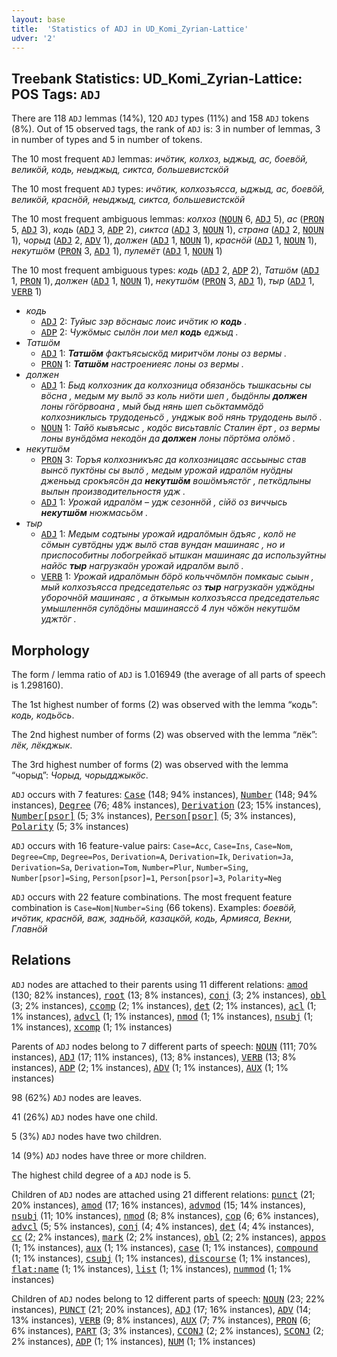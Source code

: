 ```yaml
---
layout: base
title:  'Statistics of ADJ in UD_Komi_Zyrian-Lattice'
udver: '2'
---
```


## Treebank Statistics: UD_Komi_Zyrian-Lattice: POS Tags: `ADJ`

There are 118 `ADJ` lemmas (14%), 120 `ADJ` types (11%) and 158 `ADJ` tokens (8%).
Out of 15 observed tags, the rank of `ADJ` is: 3 in number of lemmas, 3 in number of types and 5 in number of tokens.

The 10 most frequent `ADJ` lemmas: <em>ичӧтик, колхоз, ыджыд, ас, боевӧй, великӧй, кодь, неыджыд, сиктса, большевистскӧй</em>

The 10 most frequent `ADJ` types:  <em>ичӧтик, колхозъясса, ыджыд, ас, боевӧй, великӧй, краснӧй, неыджыд, сиктса, большевистскӧй</em>

The 10 most frequent ambiguous lemmas: <em>колхоз</em> (<tt><a href="kpv_lattice-pos-NOUN.html">NOUN</a></tt> 6, <tt><a href="kpv_lattice-pos-ADJ.html">ADJ</a></tt> 5), <em>ас</em> (<tt><a href="kpv_lattice-pos-PRON.html">PRON</a></tt> 5, <tt><a href="kpv_lattice-pos-ADJ.html">ADJ</a></tt> 3), <em>кодь</em> (<tt><a href="kpv_lattice-pos-ADJ.html">ADJ</a></tt> 3, <tt><a href="kpv_lattice-pos-ADP.html">ADP</a></tt> 2), <em>сиктса</em> (<tt><a href="kpv_lattice-pos-ADJ.html">ADJ</a></tt> 3, <tt><a href="kpv_lattice-pos-NOUN.html">NOUN</a></tt> 1), <em>страна</em> (<tt><a href="kpv_lattice-pos-ADJ.html">ADJ</a></tt> 2, <tt><a href="kpv_lattice-pos-NOUN.html">NOUN</a></tt> 1), <em>чорыд</em> (<tt><a href="kpv_lattice-pos-ADJ.html">ADJ</a></tt> 2, <tt><a href="kpv_lattice-pos-ADV.html">ADV</a></tt> 1), <em>должен</em> (<tt><a href="kpv_lattice-pos-ADJ.html">ADJ</a></tt> 1, <tt><a href="kpv_lattice-pos-NOUN.html">NOUN</a></tt> 1), <em>краснӧӥ</em> (<tt><a href="kpv_lattice-pos-ADJ.html">ADJ</a></tt> 1, <tt><a href="kpv_lattice-pos-NOUN.html">NOUN</a></tt> 1), <em>некутшӧм</em> (<tt><a href="kpv_lattice-pos-PRON.html">PRON</a></tt> 3, <tt><a href="kpv_lattice-pos-ADJ.html">ADJ</a></tt> 1), <em>пулемёт</em> (<tt><a href="kpv_lattice-pos-ADJ.html">ADJ</a></tt> 1, <tt><a href="kpv_lattice-pos-NOUN.html">NOUN</a></tt> 1)

The 10 most frequent ambiguous types:  <em>кодь</em> (<tt><a href="kpv_lattice-pos-ADJ.html">ADJ</a></tt> 2, <tt><a href="kpv_lattice-pos-ADP.html">ADP</a></tt> 2), <em>Татшӧм</em> (<tt><a href="kpv_lattice-pos-ADJ.html">ADJ</a></tt> 1, <tt><a href="kpv_lattice-pos-PRON.html">PRON</a></tt> 1), <em>должен</em> (<tt><a href="kpv_lattice-pos-ADJ.html">ADJ</a></tt> 1, <tt><a href="kpv_lattice-pos-NOUN.html">NOUN</a></tt> 1), <em>некутшӧм</em> (<tt><a href="kpv_lattice-pos-PRON.html">PRON</a></tt> 3, <tt><a href="kpv_lattice-pos-ADJ.html">ADJ</a></tt> 1), <em>тыр</em> (<tt><a href="kpv_lattice-pos-ADJ.html">ADJ</a></tt> 1, <tt><a href="kpv_lattice-pos-VERB.html">VERB</a></tt> 1)


* <em>кодь</em>
  * <tt><a href="kpv_lattice-pos-ADJ.html">ADJ</a></tt> 2: <em>Туйыс зэр вӧснаыс лоис ичӧтик ю <b>кодь</b> .</em>
  * <tt><a href="kpv_lattice-pos-ADP.html">ADP</a></tt> 2: <em>Чужӧмыс сылӧн лои мел <b>кодь</b> еджыд .</em>
* <em>Татшӧм</em>
  * <tt><a href="kpv_lattice-pos-ADJ.html">ADJ</a></tt> 1: <em><b>Татшӧм</b> фактъясыскӧд миритчӧм лоны оз вермы .</em>
  * <tt><a href="kpv_lattice-pos-PRON.html">PRON</a></tt> 1: <em><b>Татшӧм</b> настроениеяс лоны оз вермы .</em>
* <em>должен</em>
  * <tt><a href="kpv_lattice-pos-ADJ.html">ADJ</a></tt> 1: <em>Быд колхозник да колхозница обязанӧсь тышкасьны сы вӧсна , медым му вылӧ эз коль ниӧти шеп , быдӧнлы <b>должен</b> лоны гӧгӧрвоана , мый быд нянь шеп сьӧктаммӧдӧ колхозниклысь трудоденьсӧ , унджык воӧ нянь трудодень вылӧ .</em>
  * <tt><a href="kpv_lattice-pos-NOUN.html">NOUN</a></tt> 1: <em>Тайӧ кывъясыс , кодӧс висьтавліс Сталин ёрт , оз вермы лоны вунӧдӧма некодӧн да <b>должен</b> лоны пӧртӧма олӧмӧ .</em>
* <em>некутшӧм</em>
  * <tt><a href="kpv_lattice-pos-PRON.html">PRON</a></tt> 3: <em>Торъя колхозникъяс да колхозницаяс ассьыныс став вынсӧ пуктӧны сы вылӧ , медым урожай идралӧм нуӧдны дженьыд срокъясӧн да <b>некутшӧм</b> вошӧмъястӧг , петкӧдлыны вылын производительностя удж .</em>
  * <tt><a href="kpv_lattice-pos-ADJ.html">ADJ</a></tt> 1: <em>Урожай идралӧм – удж сезоннӧй , сійӧ оз виччысь <b>некутшӧм</b> нюжмасьӧм .</em>
* <em>тыр</em>
  * <tt><a href="kpv_lattice-pos-ADJ.html">ADJ</a></tt> 1: <em>Медым содтыны урожай идралӧмын ӧдъяс , колӧ не сӧмын сувтӧдны удж вылӧ став вундан машинаяс , но и приспособитны лобогрейкаӧ ытшкан машинаяс да используйтны найӧс <b>тыр</b> нагрузкаӧн урожай идралӧм вылӧ .</em>
  * <tt><a href="kpv_lattice-pos-VERB.html">VERB</a></tt> 1: <em>Урожай идралӧмын бӧрӧ кольччӧмлӧн помкаыс сыын , мый колхозъясса председательяс оз <b>тыр</b> нагрузкаӧн уджӧдны уборочнӧй машинаяс , а ӧткымын колхозъясса председательяс умышленнӧя сулӧдӧны машинаяссӧ 4 лун чӧжӧн некутшӧм уджтӧг .</em>

## Morphology

The form / lemma ratio of `ADJ` is 1.016949 (the average of all parts of speech is 1.298160).

The 1st highest number of forms (2) was observed with the lemma “кодь”: <em>кодь, кодьӧсь</em>.

The 2nd highest number of forms (2) was observed with the lemma “лёк”: <em>лёк, лёкджык</em>.

The 3rd highest number of forms (2) was observed with the lemma “чорыд”: <em>Чорыд, чорыдджыкӧс</em>.

`ADJ` occurs with 7 features: <tt><a href="kpv_lattice-feat-Case.html">Case</a></tt> (148; 94% instances), <tt><a href="kpv_lattice-feat-Number.html">Number</a></tt> (148; 94% instances), <tt><a href="kpv_lattice-feat-Degree.html">Degree</a></tt> (76; 48% instances), <tt><a href="kpv_lattice-feat-Derivation.html">Derivation</a></tt> (23; 15% instances), <tt><a href="kpv_lattice-feat-Number-psor.html">Number[psor]</a></tt> (5; 3% instances), <tt><a href="kpv_lattice-feat-Person-psor.html">Person[psor]</a></tt> (5; 3% instances), <tt><a href="kpv_lattice-feat-Polarity.html">Polarity</a></tt> (5; 3% instances)

`ADJ` occurs with 16 feature-value pairs: `Case=Acc`, `Case=Ins`, `Case=Nom`, `Degree=Cmp`, `Degree=Pos`, `Derivation=A`, `Derivation=Ik`, `Derivation=Ja`, `Derivation=Sa`, `Derivation=Tom`, `Number=Plur`, `Number=Sing`, `Number[psor]=Sing`, `Person[psor]=1`, `Person[psor]=3`, `Polarity=Neg`

`ADJ` occurs with 22 feature combinations.
The most frequent feature combination is `Case=Nom|Number=Sing` (66 tokens).
Examples: <em>боевӧй, ичӧтик, краснӧй, важ, задньӧй, казацкӧй, кодь, Армияса, Векни, Главнӧй</em>


## Relations

`ADJ` nodes are attached to their parents using 11 different relations: <tt><a href="kpv_lattice-dep-amod.html">amod</a></tt> (130; 82% instances), <tt><a href="kpv_lattice-dep-root.html">root</a></tt> (13; 8% instances), <tt><a href="kpv_lattice-dep-conj.html">conj</a></tt> (3; 2% instances), <tt><a href="kpv_lattice-dep-obl.html">obl</a></tt> (3; 2% instances), <tt><a href="kpv_lattice-dep-ccomp.html">ccomp</a></tt> (2; 1% instances), <tt><a href="kpv_lattice-dep-det.html">det</a></tt> (2; 1% instances), <tt><a href="kpv_lattice-dep-acl.html">acl</a></tt> (1; 1% instances), <tt><a href="kpv_lattice-dep-advcl.html">advcl</a></tt> (1; 1% instances), <tt><a href="kpv_lattice-dep-nmod.html">nmod</a></tt> (1; 1% instances), <tt><a href="kpv_lattice-dep-nsubj.html">nsubj</a></tt> (1; 1% instances), <tt><a href="kpv_lattice-dep-xcomp.html">xcomp</a></tt> (1; 1% instances)

Parents of `ADJ` nodes belong to 7 different parts of speech: <tt><a href="kpv_lattice-pos-NOUN.html">NOUN</a></tt> (111; 70% instances), <tt><a href="kpv_lattice-pos-ADJ.html">ADJ</a></tt> (17; 11% instances),  (13; 8% instances), <tt><a href="kpv_lattice-pos-VERB.html">VERB</a></tt> (13; 8% instances), <tt><a href="kpv_lattice-pos-ADP.html">ADP</a></tt> (2; 1% instances), <tt><a href="kpv_lattice-pos-ADV.html">ADV</a></tt> (1; 1% instances), <tt><a href="kpv_lattice-pos-AUX.html">AUX</a></tt> (1; 1% instances)

98 (62%) `ADJ` nodes are leaves.

41 (26%) `ADJ` nodes have one child.

5 (3%) `ADJ` nodes have two children.

14 (9%) `ADJ` nodes have three or more children.

The highest child degree of a `ADJ` node is 5.

Children of `ADJ` nodes are attached using 21 different relations: <tt><a href="kpv_lattice-dep-punct.html">punct</a></tt> (21; 20% instances), <tt><a href="kpv_lattice-dep-amod.html">amod</a></tt> (17; 16% instances), <tt><a href="kpv_lattice-dep-advmod.html">advmod</a></tt> (15; 14% instances), <tt><a href="kpv_lattice-dep-nsubj.html">nsubj</a></tt> (11; 10% instances), <tt><a href="kpv_lattice-dep-nmod.html">nmod</a></tt> (8; 8% instances), <tt><a href="kpv_lattice-dep-cop.html">cop</a></tt> (6; 6% instances), <tt><a href="kpv_lattice-dep-advcl.html">advcl</a></tt> (5; 5% instances), <tt><a href="kpv_lattice-dep-conj.html">conj</a></tt> (4; 4% instances), <tt><a href="kpv_lattice-dep-det.html">det</a></tt> (4; 4% instances), <tt><a href="kpv_lattice-dep-cc.html">cc</a></tt> (2; 2% instances), <tt><a href="kpv_lattice-dep-mark.html">mark</a></tt> (2; 2% instances), <tt><a href="kpv_lattice-dep-obl.html">obl</a></tt> (2; 2% instances), <tt><a href="kpv_lattice-dep-appos.html">appos</a></tt> (1; 1% instances), <tt><a href="kpv_lattice-dep-aux.html">aux</a></tt> (1; 1% instances), <tt><a href="kpv_lattice-dep-case.html">case</a></tt> (1; 1% instances), <tt><a href="kpv_lattice-dep-compound.html">compound</a></tt> (1; 1% instances), <tt><a href="kpv_lattice-dep-csubj.html">csubj</a></tt> (1; 1% instances), <tt><a href="kpv_lattice-dep-discourse.html">discourse</a></tt> (1; 1% instances), <tt><a href="kpv_lattice-dep-flat-name.html">flat:name</a></tt> (1; 1% instances), <tt><a href="kpv_lattice-dep-list.html">list</a></tt> (1; 1% instances), <tt><a href="kpv_lattice-dep-nummod.html">nummod</a></tt> (1; 1% instances)

Children of `ADJ` nodes belong to 12 different parts of speech: <tt><a href="kpv_lattice-pos-NOUN.html">NOUN</a></tt> (23; 22% instances), <tt><a href="kpv_lattice-pos-PUNCT.html">PUNCT</a></tt> (21; 20% instances), <tt><a href="kpv_lattice-pos-ADJ.html">ADJ</a></tt> (17; 16% instances), <tt><a href="kpv_lattice-pos-ADV.html">ADV</a></tt> (14; 13% instances), <tt><a href="kpv_lattice-pos-VERB.html">VERB</a></tt> (9; 8% instances), <tt><a href="kpv_lattice-pos-AUX.html">AUX</a></tt> (7; 7% instances), <tt><a href="kpv_lattice-pos-PRON.html">PRON</a></tt> (6; 6% instances), <tt><a href="kpv_lattice-pos-PART.html">PART</a></tt> (3; 3% instances), <tt><a href="kpv_lattice-pos-CCONJ.html">CCONJ</a></tt> (2; 2% instances), <tt><a href="kpv_lattice-pos-SCONJ.html">SCONJ</a></tt> (2; 2% instances), <tt><a href="kpv_lattice-pos-ADP.html">ADP</a></tt> (1; 1% instances), <tt><a href="kpv_lattice-pos-NUM.html">NUM</a></tt> (1; 1% instances)

